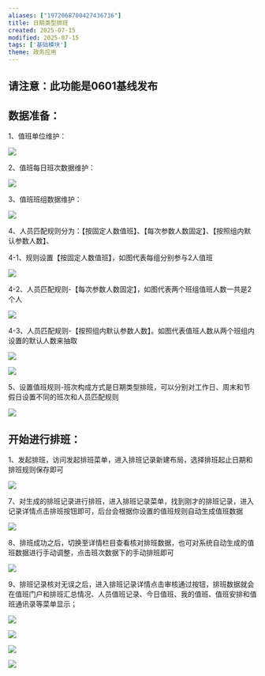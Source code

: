 ```yaml
---
aliases: ["1972068700427436736"]
title: 日期类型排班
created: 2025-07-15
modified: 2025-07-15
tags: ['基础模块']
theme: 政务应用
---
```


## 请注意：此功能是0601基线发布

## 数据准备：

1、值班单位维护：

![](21b57eddb1f7325af5345ddc9d7b0b2c.jpg)

2、值班每日班次数据维护：

![](87926e7fb912e86cef4f01ec2ce5c1d8.jpg)

3、值班班组数据维护：

![](fd56e212f4bbd626f82ac4ae3e92d236.jpg)

4、人员匹配规则分为：【按固定人数值班】、【每次参数人数固定】、【按照组内默认参数人数】、

4-1、规则设置【按固定人数值班】，如图代表每组分别参与2人值班

![](49d1a988a0946b8704a7983691a7fea1.jpg)

4-2、人员匹配规则-【每次参数人数固定】，如图代表两个班组值班人数一共是2个人

![](4f8f3322faf8c82416698b6e9b4ebddb.jpg)

4-3、人员匹配规则-【按照组内默认参数人数】。如图代表值班人数从两个班组内设置的默认人数来抽取

![](d019067d9e4cd0de452eaca4b1d79ef4.jpg)

![](3319022562f0eb9cdedecc666ecb5093.jpg)

5、设置值班规则-班次构成方式是日期类型排班，可以分别对工作日、周末和节假日设置不同的班次和人员匹配规则

![](d030854a5cce261b12eef09656f9e7ca.jpg)

## 开始进行排班：

1、发起排班，访问发起排班菜单，进入排班记录新建布局，选择排班起止日期和排班规则保存即可

![](184c66e6742a84dea3dc58bcc949a7a0.jpg)

7、对生成的排班记录进行排班，进入排班记录菜单，找到刚才的排班记录，进入记录详情点击排班按钮即可，后台会根据你设置的值班规则自动生成值班数据

![](04bca08099a91ef39ee73e4495b80528.jpg)

8、排班成功之后，切换至详情栏目查看核对排班数据，也可对系统自动生成的值班数据进行手动调整，点击班次数据下的手动排班即可

![](9bd0edc805cd6dab79c68e9fda322346.jpg)

9、排班记录核对无误之后，进入排班记录详情点击审核通过按钮，排班数据就会在值班门户和排班汇总情况、人员值班记录、今日值班、我的值班、值班安排和值班通讯录等菜单显示；

![](ec3c47289755439d2dd24f2c3e57bdfc.jpg)

![](01dca8ef3edc940297367b22ec11c547.jpg)

![](28f1080c0e7da946599c2158a2f1ab46.jpg)

![](dfa167d2dcc29208443fd5684b468385.jpg)